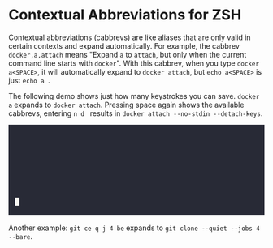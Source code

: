 # Contextual Abbreviations for ZSH

Contextual abbreviations (cabbrevs) are like aliases that are only valid
in certain contexts and expand automatically. For example, the cabbrev
`docker,a,attach` means "Expand `a` to `attach`, but only when the current
command line starts with `docker`". With this cabbrev, when you type
`docker a<SPACE>`, it will automatically expand to `docker attach`, but
`echo a<SPACE>` is just `echo a `.

The following demo shows just how many keystrokes you can save.  `docker a`
expands to `docker attach`. Pressing space again shows the available cabbrevs,
entering `n d ` results in `docker attach --no-stdin --detach-keys`.

![Demo of contextual abbreviations for docker attach](./demo.gif)

Another example: `git ce q j 4 be` expands to `git clone --quiet --jobs 4
--bare`.

